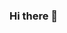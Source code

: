 ### Hi there 👋

<!--
**jds/jds** is a ✨ _special_ ✨ repository because its `README.md` (this file) appears on your GitHub profile.

Here are some ideas to get you started:

- 🔭 I’m currently working on HTML, CSS, JavaScript, jQuery, Bootstrap, React, Node.js, PowerShell, PHP, Python, C/C#, .NET, ASP.NET
- 🌱 I’m currently learning Web Development on Windows 10, Mac OS Big Sur, OpenSUSE, Red Hat Linux Enterprise, CENTOS, Ubuntu, Unix, Android & IOS
- 👯 I’m looking to collaborate on code and design
- 🤔 I’m looking for help with professional general guidance on Web Development and other technology
- 💬 Ask me about Anything
- 📫 How to reach me: Text/Call: 17733322682 & Email:Justindrakesanchez@gmail.com
- 😄 Pronouns: 
- ⚡ Fun fact: Favorite Boba is Taro.
-->
